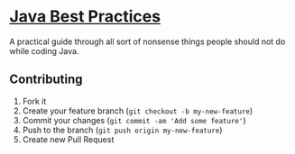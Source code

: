 # [Java Best Practices](https://caarlos0.github.com/java-best-practices)

A practical guide through all sort of nonsense things people should not do
while coding Java.

## Contributing

1. Fork it
2. Create your feature branch (`git checkout -b my-new-feature`)
3. Commit your changes (`git commit -am 'Add some feature'`)
4. Push to the branch (`git push origin my-new-feature`)
5. Create new Pull Request


